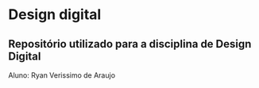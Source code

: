 # Design digital
## Repositório utilizado para a disciplina de Design Digital
Aluno: Ryan Verissimo de Araujo
